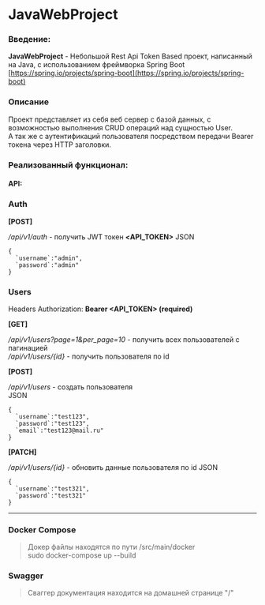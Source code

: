 # JavaWebProject

### Введение:
**JavaWebProject** - Небольшой Rest Api Token Based проект, написанный на Java, с использованием фреймворка Spring Boot [https://spring.io/projects/spring-boot](https://spring.io/projects/spring-boot)


### Описание
Проект представляет из себя веб сервер с базой данных, с возможностью выполнения CRUD операций над сущностью User.  
А так же с аутентификаций пользователя посредством передачи Bearer токена через HTTP заголовки.


### Реализованный функционал:

#### API:

### Auth

**[POST]**

*/api/v1/auth* - получить JWT токен **<API_TOKEN>**
JSON 
```
{
  `username`:"admin",
  `password`:"admin"
}
```

### Users
Headers
Authorization: **Bearer <API_TOKEN> (required)**

**[GET]**

*/api/v1/users?page=1&per_page=10* - получить всех пользователей с пагинацией  
*/api/v1/users/{id}* - получить пользователя по id  

**[POST]**

*/api/v1/users* - создать пользователя  
JSON 
```
{
  `username`:"test123",
  `password`:"test123",
  `email`:"test123@mail.ru"
}
```

**[PATCH]**

*/api/v1/users/{id}* - обновить данные пользователя по id
JSON 
```
{
  `username`:"test321",
  `password`:"test321"
}
```
-----

### Docker Compose
> Докер файлы находятся по пути /src/main/docker  
> sudo docker-compose up --build

### Swagger
> Сваггер документация находится на домашней странице "/"
